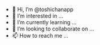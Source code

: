 - 👋 Hi, I’m @toshichanapp
- 👀 I’m interested in ...
- 🌱 I’m currently learning ...
- 💞️ I’m looking to collaborate on ...
- 📫 How to reach me ...

<!---
toshichanapp/toshichanapp is a ✨ special ✨ repository because its `README.md` (this file) appears on your GitHub profile.
You can click the Preview link to take a look at your changes.
--->
